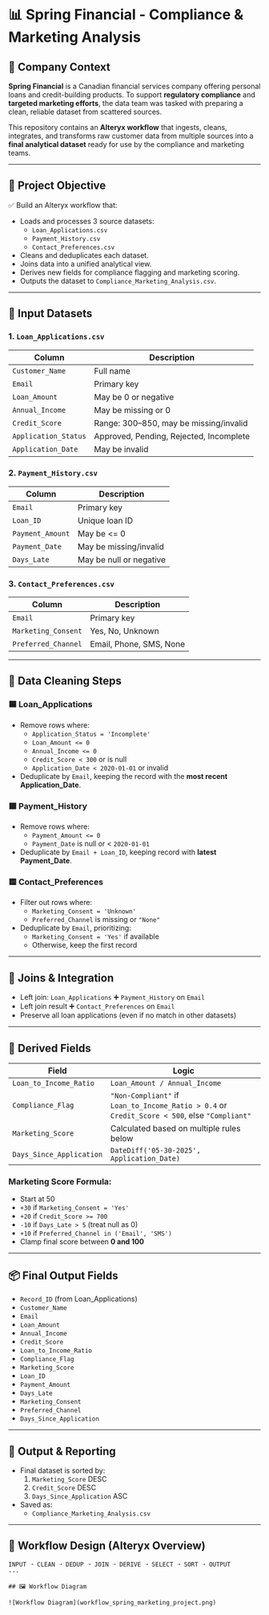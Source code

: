 # 📊 Spring Financial - Compliance & Marketing Analysis

## 🏢 Company Context

**Spring Financial** is a Canadian financial services company offering personal loans and credit-building products. To support **regulatory compliance** and **targeted marketing efforts**, the data team was tasked with preparing a clean, reliable dataset from scattered sources.

This repository contains an **Alteryx workflow** that ingests, cleans, integrates, and transforms raw customer data from multiple sources into a **final analytical dataset** ready for use by the compliance and marketing teams.

---

## 🎯 Project Objective

✅ Build an Alteryx workflow that:

- Loads and processes 3 source datasets:
  - `Loan_Applications.csv`
  - `Payment_History.csv`
  - `Contact_Preferences.csv`
- Cleans and deduplicates each dataset.
- Joins data into a unified analytical view.
- Derives new fields for compliance flagging and marketing scoring.
- Outputs the dataset to `Compliance_Marketing_Analysis.csv`.

---

## 📁 Input Datasets

### 1. `Loan_Applications.csv`
| Column | Description |
|--------|-------------|
| `Customer_Name` | Full name |
| `Email` | Primary key |
| `Loan_Amount` | May be 0 or negative |
| `Annual_Income` | May be missing or 0 |
| `Credit_Score` | Range: 300–850, may be missing/invalid |
| `Application_Status` | Approved, Pending, Rejected, Incomplete |
| `Application_Date` | May be invalid |

### 2. `Payment_History.csv`
| Column | Description |
|--------|-------------|
| `Email` | Primary key |
| `Loan_ID` | Unique loan ID |
| `Payment_Amount` | May be <= 0 |
| `Payment_Date` | May be missing/invalid |
| `Days_Late` | May be null or negative |

### 3. `Contact_Preferences.csv`
| Column | Description |
|--------|-------------|
| `Email` | Primary key |
| `Marketing_Consent` | Yes, No, Unknown |
| `Preferred_Channel` | Email, Phone, SMS, None |

---

## 🧼 Data Cleaning Steps

### 🟦 Loan_Applications

- Remove rows where:
  - `Application_Status = 'Incomplete'`
  - `Loan_Amount <= 0`
  - `Annual_Income <= 0`
  - `Credit_Score < 300` or is null
  - `Application_Date < 2020-01-01` or invalid
- Deduplicate by `Email`, keeping the record with the **most recent Application_Date**.

### 🟩 Payment_History

- Remove rows where:
  - `Payment_Amount <= 0`
  - `Payment_Date` is null or < `2020-01-01`
- Deduplicate by `Email + Loan_ID`, keeping record with **latest Payment_Date**.

### 🟨 Contact_Preferences

- Filter out rows where:
  - `Marketing_Consent = 'Unknown'`
  - `Preferred_Channel` is missing or `"None"`
- Deduplicate by `Email`, prioritizing:
  - `Marketing_Consent = 'Yes'` if available
  - Otherwise, keep the first record

---

## 🔗 Joins & Integration

- Left join: `Loan_Applications` ➕ `Payment_History` on `Email`
- Left join result ➕ `Contact_Preferences` on `Email`
- Preserve all loan applications (even if no match in other datasets)

---

## 🧮 Derived Fields

| Field | Logic |
|-------|-------|
| `Loan_to_Income_Ratio` | `Loan_Amount / Annual_Income` |
| `Compliance_Flag` | `"Non-Compliant"` if `Loan_to_Income_Ratio > 0.4` or `Credit_Score < 500`, else `"Compliant"` |
| `Marketing_Score` | Calculated based on multiple rules below |
| `Days_Since_Application` | `DateDiff('05-30-2025', Application_Date)` |

### Marketing Score Formula:
- Start at 50
- `+30` if `Marketing_Consent = 'Yes'`
- `+20` if `Credit_Score >= 700`
- `-10` if `Days_Late > 5` (treat null as 0)
- `+10` if `Preferred_Channel in ('Email', 'SMS')`
- Clamp final score between **0 and 100**

---

## 📦 Final Output Fields

- `Record_ID` (from Loan_Applications)
- `Customer_Name`
- `Email`
- `Loan_Amount`
- `Annual_Income`
- `Credit_Score`
- `Loan_to_Income_Ratio`
- `Compliance_Flag`
- `Marketing_Score`
- `Loan_ID`
- `Payment_Amount`
- `Days_Late`
- `Marketing_Consent`
- `Preferred_Channel`
- `Days_Since_Application`

---

## 🧾 Output & Reporting

- Final dataset is sorted by:
  1. `Marketing_Score` DESC
  2. `Credit_Score` DESC
  3. `Days_Since_Application` ASC
- Saved as:
  - `Compliance_Marketing_Analysis.csv`

---

## 📐 Workflow Design (Alteryx Overview)

```text
INPUT ➝ CLEAN ➝ DEDUP ➝ JOIN ➝ DERIVE ➝ SELECT ➝ SORT ➝ OUTPUT
---

## 🖼️ Workflow Diagram

![Workflow Diagram](workflow_spring_marketing_project.png)

